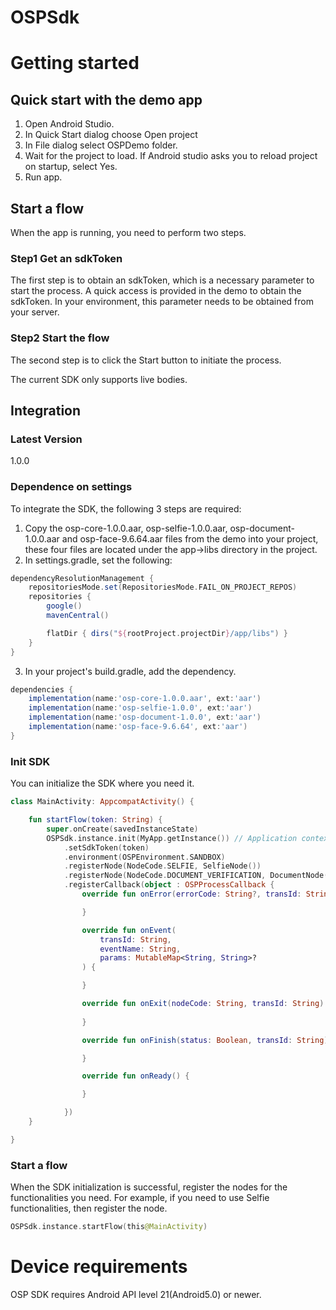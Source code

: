 # OSPSdk

# Getting started

## Quick start with the demo app

1. Open Android Studio.
2. In Quick Start dialog choose Open project
3. In File dialog select OSPDemo folder.
4. Wait for the project to load. If Android studio asks you to reload project on startup, select Yes.
5. Run app.

## Start a flow
When the app is running, you need to perform two steps. 
### Step1 Get an sdkToken
The first step is to obtain an sdkToken, which is a necessary parameter to start the process. A quick access is provided in the demo to obtain the sdkToken. In your environment, this parameter needs to be obtained from your server. 
### Step2 Start the flow
The second step is to click the Start button to initiate the process.

The current SDK only supports live bodies.

## Integration

### Latest Version
1.0.0

### Dependence on settings

To integrate the SDK, the following 3 steps are required:

1. Copy the osp-core-1.0.0.aar, osp-selfie-1.0.0.aar, osp-document-1.0.0.aar and osp-face-9.6.64.aar files from the demo into your project, these four files are located under the app->libs directory in the project.
2. In settings.gradle, set the following:
```groovy
dependencyResolutionManagement {
    repositoriesMode.set(RepositoriesMode.FAIL_ON_PROJECT_REPOS)
    repositories {
        google()
        mavenCentral()

        flatDir { dirs("${rootProject.projectDir}/app/libs") }
    }
}

```

3. In your project's build.gradle, add the dependency.
```groovy
dependencies {
    implementation(name:'osp-core-1.0.0.aar', ext:'aar')
    implementation(name:'osp-selfie-1.0.0', ext:'aar')
    implementation(name:'osp-document-1.0.0', ext:'aar')
    implementation(name:'osp-face-9.6.64', ext:'aar')
}
```

### Init SDK
You can initialize the SDK where you need it.
```kotlin
class MainActivity: AppcompatActivity() {

    fun startFlow(token: String) {
        super.onCreate(savedInstanceState)
        OSPSdk.instance.init(MyApp.getInstance()) // Application context
            .setSdkToken(token)
            .environment(OSPEnvironment.SANDBOX)
            .registerNode(NodeCode.SELFIE, SelfieNode())
            .registerNode(NodeCode.DOCUMENT_VERIFICATION, DocumentNode())
            .registerCallback(object : OSPProcessCallback {
                override fun onError(errorCode: String?, transId: String) {

                }

                override fun onEvent(
                    transId: String,
                    eventName: String,
                    params: MutableMap<String, String>?
                ) {

                }

                override fun onExit(nodeCode: String, transId: String) {
                    
                }

                override fun onFinish(status: Boolean, transId: String) {

                }

                override fun onReady() {

                }

            })
    }

}
```


### Start a flow

When the SDK initialization is successful, register the nodes for the functionalities you need. For example, if you need to use Selfie functionalities, then register the node.

```kotlin
OSPSdk.instance.startFlow(this@MainActivity)
```

# Device requirements
OSP SDK requires Android API level 21(Android5.0) or newer.